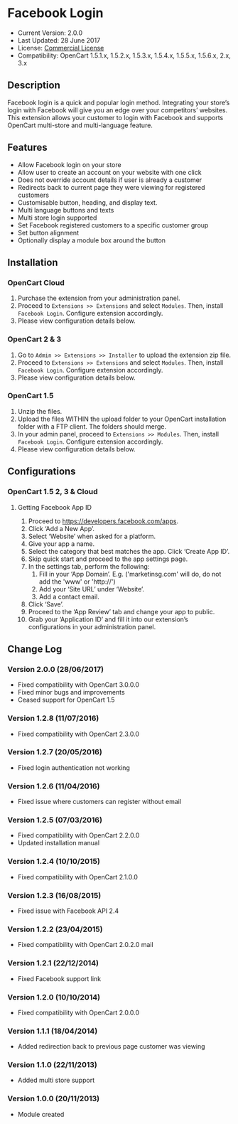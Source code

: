 # Facebook Login

* Current Version: 2.0.0
* Last Updated: 28 June 2017
* License: [Commercial License][1]
* Compatibility: OpenCart 1.5.1.x, 1.5.2.x, 1.5.3.x, 1.5.4.x, 1.5.5.x, 1.5.6.x, 2.x, 3.x


[1]: https://www.marketinsg.com/usage-license

## Description

Facebook login is a quick and popular login method. Integrating your store’s login with Facebook will give you an edge over your competitors’ websites. This extension allows your customer to login with Facebook and supports OpenCart multi-store and multi-language feature.

## Features

* Allow Facebook login on your store
* Allow user to create an account on your website with one click
* Does not override account details if user is already a customer
* Redirects back to current page they were viewing for registered customers
* Customisable button, heading, and display text.
* Multi language buttons and texts
* Multi store login supported
* Set Facebook registered customers to a specific customer group
* Set button alignment
* Optionally display a module box around the button

## Installation

### OpenCart Cloud

1. Purchase the extension from your administration panel.
2. Proceed to `Extensions >> Extensions` and select `Modules`. Then, install `Facebook Login`. Configure extension accordingly.
3. Please view configuration details below.

### OpenCart 2 & 3

1. Go to `Admin >> Extensions >> Installer` to upload the extension zip file.
2. Proceed to `Extensions >> Extensions` and select `Modules`. Then, install `Facebook Login`. Configure extension accordingly.
3. Please view configuration details below.

### OpenCart 1.5

1. Unzip the files.
2. Upload the files WITHIN the upload folder to your OpenCart installation folder with a FTP client. The folders should merge.
3. In your admin panel, proceed to `Extensions >> Modules`. Then, install `Facebook Login`. Configure extension accordingly.
4. Please view configuration details below.

## Configurations

### OpenCart 1.5 2, 3 & Cloud

1. Getting Facebook App ID

	1. Proceed to https://developers.facebook.com/apps.
	2. Click ‘Add a New App’.
	3. Select ‘Website’ when asked for a platform.
	4. Give your app a name.
	5. Select the category that best matches the app. Click ‘Create App ID’.
	6. Skip quick start and proceed to the app settings page.
	7. In the settings tab, perform the following:
		1. Fill in your ‘App Domain’. E.g. ('marketinsg.com' will do, do not add the 'www' or 'http://')
		2. Add your ‘Site URL’ under ‘Website’.
		3. Add a contact email.
	8. Click ‘Save’.
	9. Proceed to the ‘App Review’ tab and change your app to public.
	10. Grab your ‘Application ID’ and fill it into our extension’s configurations in your administration panel.

## Change Log

### Version 2.0.0 (28/06/2017)
* Fixed compatibility with OpenCart 3.0.0.0
* Fixed minor bugs and improvements
* Ceased support for OpenCart 1.5
### Version 1.2.8 (11/07/2016)
* Fixed compatibility with OpenCart 2.3.0.0
### Version 1.2.7 (20/05/2016)
* Fixed login authentication not working
### Version 1.2.6 (11/04/2016)
* Fixed issue where customers can register without email
### Version 1.2.5 (07/03/2016)
* Fixed compatibility with OpenCart 2.2.0.0
* Updated installation manual
### Version 1.2.4 (10/10/2015)
* Fixed compatibility with OpenCart 2.1.0.0
### Version 1.2.3 (16/08/2015)
* Fixed issue with Facebook API 2.4
### Version 1.2.2 (23/04/2015)
* Fixed compatibility with OpenCart 2.0.2.0 mail
### Version 1.2.1 (22/12/2014)
* Fixed Facebook support link
### Version 1.2.0 (10/10/2014)
* Fixed compatibility with OpenCart 2.0.0.0
### Version 1.1.1 (18/04/2014)
* Added redirection back to previous page customer was viewing
### Version 1.1.0 (22/11/2013)
* Added multi store support
### Version 1.0.0 (20/11/2013)
* Module created